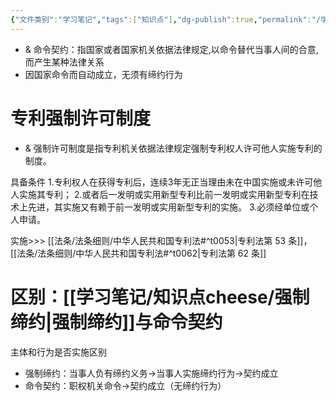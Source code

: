 ```yaml
---
{"文件类别":"学习笔记","tags":["知识点"],"dg-publish":true,"permalink":"/学习笔记/知识点cheese/命令契约/","dgPassFrontmatter":true,"created":"2024-07-03T16:53:30.759+08:00","updated":"2024-09-18T17:00:34.189+08:00"}
---
```


- & 命令契约：指国家或者国家机关依据法律规定,以命令替代当事人间的合意,而产生某种法律关系
- 因国家命令而自动成立，无须有缔约行为

# 专利强制许可制度

- & 强制许可制度是指专利机关依据法律规定强制专利权人许可他人实施专利的制度。

具备条件
1.专利权人在获得专利后，连续3年无正当理由未在中国实施或未许可他人实施其专利；
2.或者后一发明或实用新型专利比前一发明或实用新型专利在技术上先进，其实施又有赖于前一发明或实用新型专利的实施。
3.必须经单位或个人申请。

实施>>> [[法条/法条细则/中华人民共和国专利法#^t0053\|专利法第 53 条]]，[[法条/法条细则/中华人民共和国专利法#^t0062\|专利法第 62 条]]
# 区别：[[学习笔记/知识点cheese/强制缔约\|强制缔约]]与命令契约
主体和行为是否实施区别
- 强制缔约：当事人负有缔约义务→当事人实施缔约行为→契约成立
- 命令契约：职权机关命令→契约成立（无缔约行为）